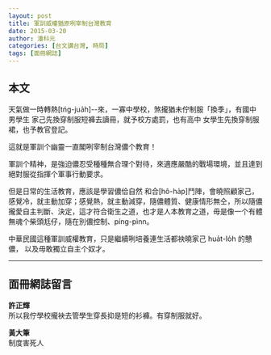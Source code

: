 ```yaml
---
layout: post
title: 軍訓威權猶原咧宰制台灣教育
date: 2015-03-20
author: 潘科元
categories: [台文講台灣, 時局]
tags: [面冊網誌]
---
```


## 本文

天氣做一時轉熱[tńg-jua̍h]\--來，一寡中學校，煞攏猶未佇制服「換季」，有國中男學生 家己先換穿制服短褲去讀冊，就予校方處罰，也有高中 女學生先換穿制服裙，也予教官登記。

這就是軍訓个幽靈一直閣咧宰制台灣儂个教育！

軍訓个精神，是強迫儂忍受種種無合理个對待，來適應嚴酷的戰場環境，並且達到絕對服從指揮个軍事行動要求。

但是日常的生活教育，應該是學習儂佮自然 和合[hô-ha̍p]鬥陣，會曉照顧家己，感覺冷，就主動加穿；感覺熱，就主動減穿，隨儂體質、健康情形無仝，所以隨儂攏愛自主判斷、決定，這才符合衛生之道，也才是人本教育之道，毋是像一个有體無魂个柴頭尪仔，隨在別儂控制、píng-pìnn。

中華民國這種軍訓威權教育，只是繼續咧培養連生活都袂曉家己 hua̍t-lo̍h 的戇儂，
以及毋敢獨立自主个奴才。

---

## 面冊網誌留言

**許正輝**  
所以我佇學校攏袂去管學生穿長抑是短的衫褲。有穿制服就好。

**黃大筆**  
制度害死人

